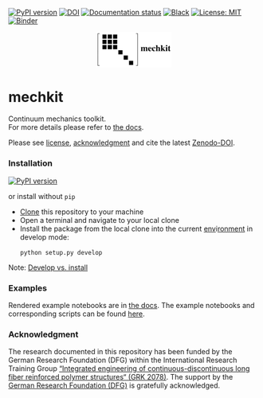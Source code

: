 [![PyPI version](https://badge.fury.io/py/mechkit.svg)](https://pypi.org/project/mechkit/)
[![DOI](https://zenodo.org/badge/DOI/10.5281/zenodo.3898703.svg)][url_latest_doi]
[![Documentation status](https://readthedocs.org/projects/mechkit/badge/?version=latest)][url_read_the_docs_latext]
[![Black](https://img.shields.io/badge/code%20style-black-000000.svg)](https://github.com/psf/black)
[![License: MIT](https://img.shields.io/badge/License-MIT-yellow.svg)](LICENSE)
[![Binder](https://mybinder.org/badge_logo.svg)](https://mybinder.org/v2/gh/JulianKarlBauer/mechkit/HEAD)

<p align="center">
  <a href="https://github.com/JulianKarlBauer/mechkit/blob/67f1b61afbcac739a0bf61801a81d9a9028abb56/logo/logo.png">
  <img alt="mechkit" src="logo/logo.png" width="30%">
  </a>
</p>

# mechkit

Continuum mechanics toolkit.  
For more details please refer to [the docs][url_read_the_docs_latext].  

Please see [license][url_license],
[acknowledgment](#acknowledgment)
and cite the latest [Zenodo-DOI][url_latest_doi].


### Installation

[![PyPI version](https://badge.fury.io/py/mechkit.svg)](https://pypi.org/project/mechkit/)

or install without `pip`

- [Clone][url_how_to_clone] this repository to your machine
- Open a terminal and navigate to your local clone
- Install the package from the local clone into the current [env][url_env_python]i[ronment][url_env_conda] in develop mode:
	```shell
	python setup.py develop
	```

Note: [Develop vs. install](https://stackoverflow.com/a/19048754/8935243)

### Examples

Rendered example notebooks are in [the docs][url_read_the_docs_latext].
The example notebooks and corresponding scripts can be found [here](docs/source/notebooks).

### Acknowledgment

The research documented in this repository has been funded by the German Research Foundation (DFG) within the
International Research Training Group [“Integrated engineering of continuous-discontinuous long fiber reinforced polymer structures“ (GRK 2078)][grk_website].
The support by the [German Research Foundation (DFG)][dfg_website] is gratefully acknowledged.

[grk_website]: https://www.grk2078.kit.edu/
[dfg_website]: https://www.dfg.de/

[url_license]: LICENSE
[url_latest_doi]: https://doi.org/10.5281/zenodo.3898703
[url_how_to_clone]: https://docs.github.com/en/repositories/creating-and-managing-repositories/cloning-a-repository

[url_env_python]: https://docs.python.org/3/tutorial/venv.html
[url_env_conda]: https://docs.conda.io/projects/conda/en/latest/user-guide/tasks/manage-environments.html

[url_read_the_docs_latext]: http://mechkit.readthedocs.io/?badge=latest





